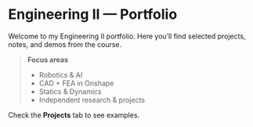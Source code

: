 # Engineering II — Portfolio

Welcome to my Engineering II portfolio. Here you’ll find selected projects, notes, and demos from the course.

> **Focus areas**
> - Robotics & AI
> - CAD + FEA in Onshape
> - Statics & Dynamics
> - Independent research & projects

Check the **Projects** tab to see examples.